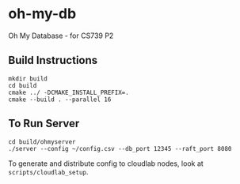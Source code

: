 # oh-my-db
Oh My Database - for CS739 P2

## Build Instructions
```shell
mkdir build
cd build
cmake ../ -DCMAKE_INSTALL_PREFIX=.
cmake --build . --parallel 16
```

## To Run Server
```shell
cd build/ohmyserver
./server --config ~/config.csv --db_port 12345 --raft_port 8080
```
To generate and distribute config to cloudlab nodes, look at `scripts/cloudlab_setup`.
